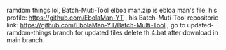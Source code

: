ramdom things lol, Batch-Muti-Tool elboa man.zip is ebloa man's file. his profile: https://github.com/EbolaMan-YT , his Batch-Muti-Tool repositorie link: https://github.com/EbolaMan-YT/Batch-Multi-Tool , go to updated-ramdom-things branch for updated files delete th 4.bat after download in main branch.

